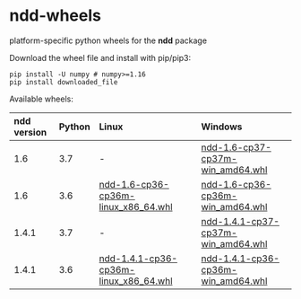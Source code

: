 # ndd-wheels
platform-specific python wheels for the **ndd** package

Download the wheel file and install with pip/pip3:
```
pip install -U numpy # numpy>=1.16
pip install downloaded_file
```

Available wheels:

| ndd version | Python | Linux | Windows |
| :---------- | ------ | :---- | :------ |
| 1.6         | 3.7    | -     | [ndd-1.6-cp37-cp37m-win_amd64.whl](https://github.com/simomarsili/ndd-wheels/raw/master/ndd-1.6-cp37-cp37m-win_amd64.whl) |
| 1.6         | 3.6    | [ndd-1.6-cp36-cp36m-linux_x86_64.whl](https://github.com/simomarsili/ndd-wheels/raw/master/ndd-1.6-cp36-cp36m-linux_x86_64.whl) | [ndd-1.6-cp36-cp36m-win_amd64.whl](https://github.com/simomarsili/ndd-wheels/raw/master/ndd-1.6-cp36-cp36m-win_amd64.whl) |
| 1.4.1       | 3.7    | -     | [ndd-1.4.1-cp37-cp37m-win_amd64.whl](https://github.com/simomarsili/ndd-wheels/raw/master/ndd-1.4.1-cp37-cp37m-win_amd64.whl) |
| 1.4.1       | 3.6    | [ndd-1.4.1-cp36-cp36m-linux_x86_64.whl](https://github.com/simomarsili/ndd-wheels/raw/master/ndd-1.4.1-cp36-cp36m-linux_x86_64.whl) | [ndd-1.4.1-cp36-cp36m-win_amd64.whl](https://github.com/simomarsili/ndd-wheels/raw/master/ndd-1.4.1-cp36-cp36m-win_amd64.whl) |



